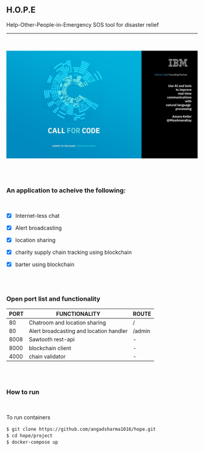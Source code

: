## H.O.P.E

Help-Other-People-in-Emergency
SOS tool for disaster relief

---

<br/>


![Alt image](./static/cfc.jpg)

<br/>
<br/>


### An application to acheive the following:

<br/>

 - [X] Internet-less chat
 - [X] Alert broadcasting 
 - [X] location sharing
 - [X] charity supply chain tracking using blockchain
 - [X] barter using blockchain


<br />
<br />


### Open port list and functionality

| PORT  |   FUNCTIONALITY | ROUTE |
|---|---|---|
| 80 | Chatroom and location sharing | / |
| 80 | Alert broadcasting and location handler | /admin |
| 8008 | Sawtooth rest-api | - |
| 8000 | blockchain client | - |
| 4000 | chain validator | - |


<br />
<br />

### How to run

<br />

To run containers

```bash
$ git clone https://github.com/angadsharma1016/hope.git
$ cd hope/project
$ docker-compose up

```

